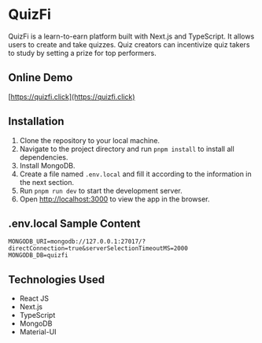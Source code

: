# QuizFi

QuizFi is a learn-to-earn platform built with Next.js and TypeScript. It allows users to create and take quizzes.
Quiz creators can incentivize quiz takers to study by setting a prize for top performers.


## Online Demo

[https://quizfi.click](https://quizfi.click)


## Installation

1. Clone the repository to your local machine.
2. Navigate to the project directory and run `pnpm install` to install all dependencies.
3. Install MongoDB.
4. Create a file named `.env.local` and fill it according to the information in the next section.
5. Run `pnpm run dev` to start the development server.
6. Open [http://localhost:3000](http://localhost:3000) to view the app in the browser.


## .env.local Sample Content

```
MONGODB_URI=mongodb://127.0.0.1:27017/?directConnection=true&serverSelectionTimeoutMS=2000
MONGODB_DB=quizfi
```


## Technologies Used

- React JS
- Next.js
- TypeScript
- MongoDB
- Material-UI
